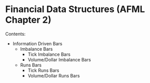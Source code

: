 # Financial Data Structures (AFML Chapter 2)

Contents:
- Information Driven Bars
    - Imbalance Bars
        - Tick Imbalance Bars
        - Volume/Dollar Imbalance Bars
    - Runs Bars
        - Tick Runs Bars
        - Volume/Dollar Runs Bars
